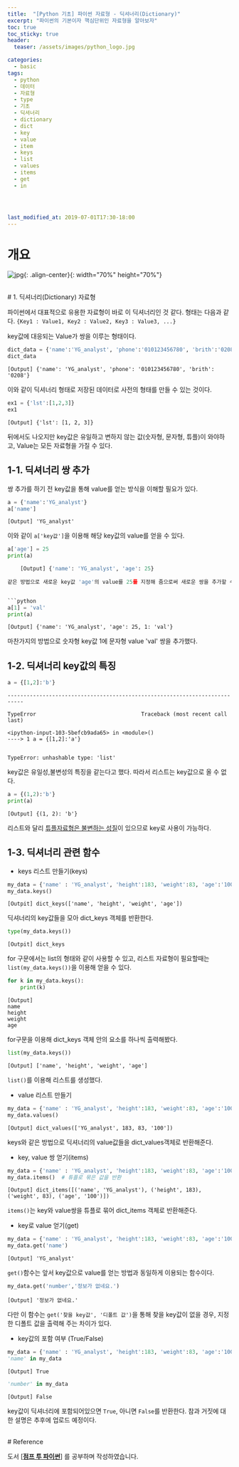 ```yaml
---
title:  "[Python 기초] 파이썬 자료형 - 딕셔너리(Dictionary)"
excerpt: "파이썬의 기본이자 핵심단위인 자료형을 알아보자"
toc: true
toc_sticky: true
header:
  teaser: /assets/images/python_logo.jpg

categories:
  - basic
tags:
  - python
  - 데이터
  - 자료형
  - type
  - 기초
  - 딕셔너리
  - dictionary
  - dict
  - key
  - value
  - item
  - keys
  - list
  - values
  - items
  - get
  - in




last_modified_at: 2019-07-01T17:30-18:00
---
```



# 개요  

![jpg](/assets/images/python_logo.jpg){: .align-center}{: width="70%" height="70%"}  

  
<br/>
# 1. 딕셔너리(Dictionary) 자료형  

파이썬에서 대표적으로 유용한 자료형이 바로 이 딕셔너리인 것 같다. 형태는 다음과 같다. 
`{Key1 : Value1, Key2 : Value2, Key3 : Value3, ...}`  

key값에 대응되는 Value가 쌍을 이루는 형태이다.  


```python
dict_data = {'name':'YG_analyst', 'phone':'010123456780', 'brith':'0208'}
dict_data
```
    [Output] {'name': 'YG_analyst', 'phone': '010123456780', 'brith': '0208'}
    
이와 같이 딕셔너리 형태로 저장된 데이터로 사전의 형태를 만들 수 있는 것이다.  



```python
ex1 = {'lst':[1,2,3]}
ex1
```
    [Output] {'lst': [1, 2, 3]}

뒤에서도 나오지만 key값은 유일하고 변하지 않는 값(숫자형, 문자형, 튜플)이 와야하고, Value는 모든 자료형을 가질 수 있다.  

  
## 1-1. 딕셔너리 쌍 추가  

쌍 추가를 하기 전 key값을 통해 value를 얻는 방식을 이해할 필요가 있다.  
```python
a = {'name':'YG_analyst'}
a['name']
```

    [Output] 'YG_analyst'
    
이와 같이 `a['key값']`을 이용해 해당 key값의 value를 얻을 수 있다.  


```python
a['age'] = 25
print(a)

    [Output] {'name': 'YG_analyst', 'age': 25}
    
같은 방법으로 새로운 key값 'age'의 value를 25를 지정해 줌으로써 새로운 쌍을 추가할 수 있다.  


```python
a[1] = 'val'
print(a)
```

    [Output] {'name': 'YG_analyst', 'age': 25, 1: 'val'}
    
마찬가지의 방법으로 숫자형 key값 1에 문자형 value 'val' 쌍을 추가했다.  


## 1-2. 딕셔너리 key값의 특징  


```python
a = {[1,2]:'b'}
```


    ---------------------------------------------------------------------------

    TypeError                                 Traceback (most recent call last)

    <ipython-input-103-5befcb9ada65> in <module>()
    ----> 1 a = {[1,2]:'a'}
    

    TypeError: unhashable type: 'list'
    
key값은 유일성,불변성의 특징을 같는다고 했다. 따라서 리스트는 key값으로 올 수 없다.  


```python
a = {(1,2):'b'}
print(a)
```

    [Output] {(1, 2): 'b'}

리스트와 달리 [튜플자료형은 불변하는 성질](https://yganalyst.github.io/data_handling/Py_study2/)이 있으므로 key로 사용이 가능하다.  


## 1-3. 딕셔너리 관련 함수  

- keys 리스트 만들기(keys)  

```python
my_data = {'name' : 'YG_analyst', 'height':183, 'weight':83, 'age':'100'}
my_data.keys()
```
    [Outpit] dict_keys(['name', 'height', 'weight', 'age'])
    
딕셔너리의 key값들을 모아 dict_keys 객체를 반환한다. 


```python
type(my_data.keys())
```
    [Outpit] dict_keys

for 구문에서는 list의 형태와 같이 사용할 수 있고, 리스트 자료형이 필요할때는 `list(my_data.keys())`을 이용해 얻을 수 있다.  


```python
for k in my_data.keys():
    print(k)
```
    [Output]
    name
    height
    weight
    age
    
for구문을 이용해 dict_keys 객체 안의 요소를 하나씩 출력해봤다.  


```python
list(my_data.keys())
```
    [Output] ['name', 'height', 'weight', 'age']
    
`list()`를 이용해 리스트를 생성했다.  



- value 리스트 만들기  

```python
my_data = {'name' : 'YG_analyst', 'height':183, 'weight':83, 'age':'100'}
my_data.values()
```
    [Output] dict_values(['YG_analyst', 183, 83, '100'])

keys와 같은 방법으로 딕셔너리의 value값들을 dict_values객체로 반환해준다.  


- key, value 쌍 얻기(items)  

```python
my_data = {'name' : 'YG_analyst', 'height':183, 'weight':83, 'age':'100'}
my_data.items()  # 튜플로 묶은 값을 반환
```

    [Output] dict_items([('name', 'YG_analyst'), ('height', 183), ('weight', 83), ('age', '100')])
    
`items()`는 key와 value쌍을 튜플로 묶어 dict_items 객체로 반환해준다.  


-  key로 value 얻기(get)  

```python
my_data = {'name' : 'YG_analyst', 'height':183, 'weight':83, 'age':'100'}
my_data.get('name')
```
    [Output] 'YG_analyst'
    
`get()`함수는 앞서 key값으로 value를 얻는 방법과 동일하게 이용되는 함수이다.  


```python
my_data.get('number','정보가 없네요.')
```
    [Output] '정보가 없네요.'
    
다만 이 함수는 `get('찾을 key값', '디폴트 값')`을 통해 찾을 key값이 없을 경우, 지정한 디폴트 값을 출력해 주는 차이가 있다.  


- key값의 포함 여부 (True/False)  

```python
my_data = {'name' : 'YG_analyst', 'height':183, 'weight':83, 'age':'100'}
'name' in my_data
```
    [Output] True

```python
'number' in my_data
```
    [Output] False

key값이 딕셔너리에 포함되어있으면 `True`, 아니면 `False`를 반환한다. 참과 거짓에 대한 설명은 추후에 업로드 예정이다.  


  
<br/>
# Reference  

도서 [**[점프 투 파이썬](https://wikidocs.net/book/1)**] 를 공부하며 작성하였습니다.  